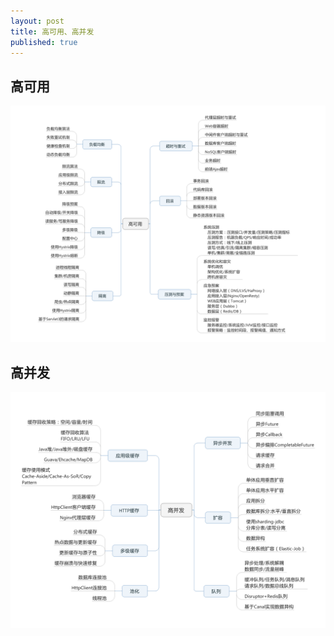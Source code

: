```yaml
---
layout: post
title: 高可用、高并发 
published: true
---
```


## 高可用
![](/images/posts/2017-06-07-high-availability-and-concurrency-1.png)

## 高并发
![](/images/posts/2017-06-07-high-availability-and-concurrency-2.png)